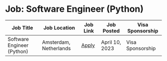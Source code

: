 # Job: Software Engineer (Python)

| Job Title | Job Location | Job Link | Job Posted | Visa Sponsorship |
| --- | --- | --- | --- | --- |
| Software Engineer (Python) | Amsterdam, Netherlands | [Apply](https://picnic.app/careers/jobs/1825473/technology--amp--engineering/amsterdam-north-holland-netherlands/software-engineer--python-) | April 10, 2023 | Visa Sponsorship |
